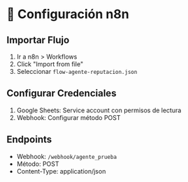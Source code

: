 # 🔄 Configuración n8n

## Importar Flujo
1. Ir a n8n > Workflows
2. Click "Import from file"
3. Seleccionar `flow-agente-reputacion.json`

## Configurar Credenciales
1. Google Sheets: Service account con permisos de lectura
2. Webhook: Configurar método POST

## Endpoints
- Webhook: `/webhook/agente_prueba`
- Método: POST
- Content-Type: application/json